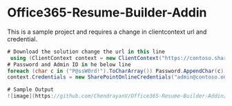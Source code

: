 # Office365-Resume-Builder-Addin
This is a sample project and requires a change in clientcontext url and credential. 
```C#
# Download the solution change the url in this line
 using (ClientContext context = new ClientContext("https://contoso.sharepoint.com"))
# Password and Admin ID in he below line
foreach (char c in ("P@ssW0rd!").ToCharArray()) Password.AppendChar(c);
context.Credentials = new SharePointOnlineCredentials("admin@contoso.onmicrosoft.com", Password);

# Sample Output
![image](https://github.com/ChendrayanV/Office365-Resume-Builder-Addin/blob/master/ResumeBuilder/Images/2016-10-21_12-19-12.png)